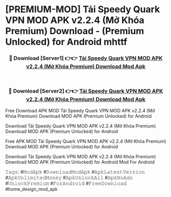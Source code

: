 # [PREMIUM-MOD] Tải Speedy Quark VPN MOD APK v2.2.4 (Mở Khóa Premium) Download - (Premium Unlocked) for Android mhttf



<div align="center">
<h3>🔴 Download [Server1] 👉👉 <a href="https://momento.my/?title=Tải_Speedy_Quark_VPN_MOD_APK_v2.2.4_(Mở_Khóa_Premium)_Download">Tải Speedy Quark VPN MOD APK v2.2.4 (Mở Khóa Premium) Download Mod Apk</a></h3><br>

<h3>🔴 Download [Server2] 👉👉 <a href="https://momento.my/?title=Tải_Speedy_Quark_VPN_MOD_APK_v2.2.4_(Mở_Khóa_Premium)_Download">Tải Speedy Quark VPN MOD APK v2.2.4 (Mở Khóa Premium) Download Mod Apk</a></h3>
</div>



Free Download APK MOD Tải Speedy Quark VPN MOD APK v2.2.4 (Mở Khóa Premium) Download MOD APK (Premium Unlocked) for Android

Download Tải Speedy Quark VPN MOD APK v2.2.4 (Mở Khóa Premium) Download MOD APK (Premium Unlocked) for Android

Free APK MOD Tải Speedy Quark VPN MOD APK v2.2.4 (Mở Khóa Premium) Download MOD APK (Premium Unlocked) for Android

Download Tải Speedy Quark VPN MOD APK v2.2.4 (Mở Khóa Premium) Download MOD APK (Premium Unlocked) for Android Mod For Android

𝚃𝚊𝚐𝚜: #𝙼𝚘𝚍𝙰𝚙𝚔 #𝙳𝚘𝚠𝚗𝚕𝚘𝚊𝚍𝙼𝚘𝚍𝙰𝚙𝚔 #𝙰𝚙𝚔𝙻𝚊𝚝𝚎𝚜𝚝𝚅𝚎𝚛𝚜𝚒𝚘𝚗 #𝙰𝚙𝚔𝚄𝚗𝚕𝚒𝚖𝚒𝚝𝚎𝚍𝙼𝚘𝚗𝚎𝚢 #𝙰𝚙𝚔𝚄𝚗𝚕𝚘𝚌𝚔𝙰𝚕𝚕 #𝙰𝚙𝚔𝙽𝚘𝙰𝚍𝚜 #𝚄𝚗𝚕𝚘𝚌𝚔𝙿𝚛𝚎𝚖𝚒𝚞𝚖 #𝙵𝚘𝚛𝙰𝚗𝚍𝚛𝚘𝚒𝚍 #𝙵𝚛𝚎𝚎𝙳𝚘𝚠𝚗𝚕𝚘𝚊𝚍 #home_design_mod_apk
